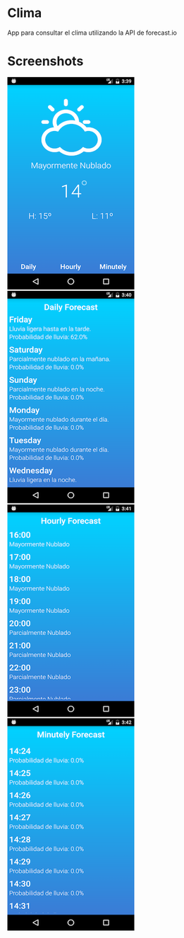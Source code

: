 # Clima

App para consultar el clima utilizando la API de forecast.io

# Screenshots
![Alt text](cw_1.png?raw=true "Principal")
![Alt text](cw_2.png?raw=true "Clima por día")
![Alt text](cw_3.png?raw=true "Clima por hora")
![Alt text](cw_4.png?raw=true "Clima por minuto")
